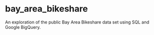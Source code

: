 # bay_area_bikeshare
An exploration of the public Bay Area Bikeshare data set using SQL and Google BigQuery.
